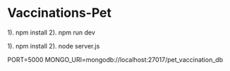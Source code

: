 # Vaccinations-Pet

<!-- For Front-end Run Steps -->

1). npm install
2). npm run dev

<!-- For Back-end Run Steps -->

1). npm install
2). node server.js

<!-- .env details file code  -->

PORT=5000
MONGO_URI=mongodb://localhost:27017/pet_vaccination_db